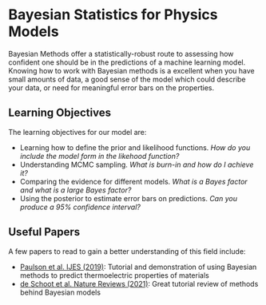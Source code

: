 # Bayesian Statistics for Physics Models

Bayesian Methods offer a statistically-robust route to assessing how confident one should be in the predictions of a machine learning model.
Knowing how to work with Bayesian methods is a excellent when you have small amounts of data, a good sense of the model which could describe your data,
or need for meaningful error bars on the properties.

## Learning Objectives

The learning objectives for our model are:

- Learning how to define the prior and likelihood functions. *How do you include the model form in the likehood function?*
- Understanding MCMC sampling. *What is burn-in and how do I achieve it?*
- Comparing the evidence for different models. *What is a Bayes factor and what is a large Bayes factor?*
- Using the posterior to estimate error bars on predictions. *Can you produce a 95% confidence interval?*

## Useful Papers

A few papers to read to gain a better understanding of this field include:

- [Paulson et al. IJES (2019)](https://doi.org/10.1016/j.ijengsci.2019.05.011): Tutorial and demonstration of using Bayesian methods to predict thermoelectric properties of materials
- [de Schoot et al. Nature Reviews (2021)](https://www.nature.com/articles/s43586-020-00001-2): Great tutorial review of methods behind Bayesian models
